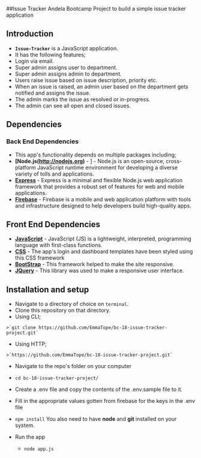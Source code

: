 ##Issue Tracker
Andela Bootcamp Project to build a simple issue tracker application

## Introduction
*  **`Issue-Tracker`** is a JavaScript application.
*  It has the following features;
  *  Login via email.
  *  Super admin assigns user to department.
  *  Super admin assigns admin to department.
  *  Users raise issue based on issue description, priority etc.
  *  When an issue is raised, an admin user based on the department gets notified and assigns the issue.
  *  The admin marks the issue as resolved or in-progress.
  *  The admin can see all open and closed issues.

## Dependencies

### Back End Dependencies
*  This app's functionality depends on multiple packages including;
  *  **[Node.js(http://nodejs.org)** - ] - Node.js is an open-source, cross-platform JavaScript runtime environment for developing a diverse variety of tolls and applications.
  *  **[Express](http://expressjs.com/)** - Express is a minimal and flexible Node.js web application framework that provides a robust set of features for web and mobile applications.
  *  **[Firebase](https://firebase.google.com/)** - Firebase is a mobile and web application platform with tools and infrastructure designed to help developers build high-quality apps. 

## Front End Dependencies
*  **[JavaScript](https://www.javascript.com/)** - JavaScript (JS) is a lightweight, interpreted, programming language with first-class functions.
*  **[CSS](http://css.com/)** - The app's login and dashboard templates have been styled using this CSS framework
*  **[BootStrap](https://getbootstrap.com/)** - This framework helped to make the site responsive.
*  **[JQuery](https://jquery.com)** - This library was used to make a responsive user interface.

## Installation and setup
*  Navigate to a directory of choice on `terminal`.
*  Clone this repository on that directory.
  *  Using CLI;

    >`git clone https://github.com/EmmaTope/bc-18-issue-tracker-project.git`

  *  Using HTTP;

    >`https://github.com/EmmaTope/bc-18-issue-tracker-project.git`

*  Navigate to the repo's folder on your computer
  *  `cd bc-18-issue-tracker-project/`
*  Create a .env file and copy the contents of the .env.sample file to it.
*  Fill in the appropriate values gotten from firebase for the keys in the .env file
  *  `npm install`
      You also need to have **node** and **git** installed on your system.

* Run the app
  *  `node app.js` 
